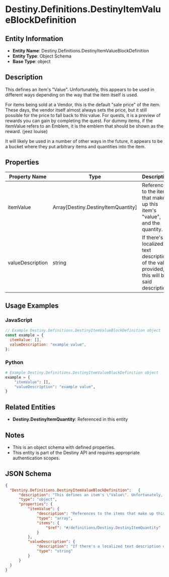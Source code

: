 # Destiny.Definitions.DestinyItemValueBlockDefinition

## Entity Information
- **Entity Name**: Destiny.Definitions.DestinyItemValueBlockDefinition
- **Entity Type**: Object Schema
- **Base Type**: object

## Description
This defines an item's "Value". Unfortunately, this appears to be used in different ways depending on the way that the item itself is used.
For items being sold at a Vendor, this is the default "sale price" of the item. These days, the vendor itself almost always sets the price, but it still possible for the price to fall back to this value. For quests, it is a preview of rewards you can gain by completing the quest. For dummy items, if the itemValue refers to an Emblem, it is the emblem that should be shown as the reward. (jeez louise)
It will likely be used in a number of other ways in the future, it appears to be a bucket where they put arbitrary items and quantities into the item.

## Properties

| Property Name | Type | Description | Required |
|---------------|------|-------------|----------|
| itemValue | Array[Destiny.DestinyItemQuantity] | References to the items that make up this item's "value", and the quantity. | No |
| valueDescription | string | If there's a localized text description of the value provided, this will be said description. | No |

## Usage Examples

### JavaScript
```javascript
// Example Destiny.Definitions.DestinyItemValueBlockDefinition object
const example = {
  itemValue: [],
  valueDescription: "example value",
};
```

### Python
```python
# Example Destiny.Definitions.DestinyItemValueBlockDefinition object
example = {
    "itemValue": [],
    "valueDescription": "example value",
}
```

## Related Entities
- **Destiny.DestinyItemQuantity**: Referenced in this entity

## Notes
- This is an object schema with defined properties.
- This entity is part of the Destiny API and requires appropriate authentication scopes.

## JSON Schema
```json
{
  "Destiny.Definitions.DestinyItemValueBlockDefinition":   {
      "description": "This defines an item's \"Value\". Unfortunately, this appears to be used in different ways depending on the way that the item itself is used.\r\nFor items being sold at a Vendor, this is the default \"sale price\" of the item. These days, the vendor itself almost always sets the price, but it still possible for the price to fall back to this value. For quests, it is a preview of rewards you can gain by completing the quest. For dummy items, if the itemValue refers to an Emblem, it is the emblem that should be shown as the reward. (jeez louise)\r\nIt will likely be used in a number of other ways in the future, it appears to be a bucket where they put arbitrary items and quantities into the item.",
      "type": "object",
      "properties": {
          "itemValue": {
              "description": "References to the items that make up this item's \"value\", and the quantity.",
              "type": "array",
              "items": {
                  "$ref": "#/definitions/Destiny.DestinyItemQuantity"
              }
          },
          "valueDescription": {
              "description": "If there's a localized text description of the value provided, this will be said description.",
              "type": "string"
          }
      }
  }
}
```

